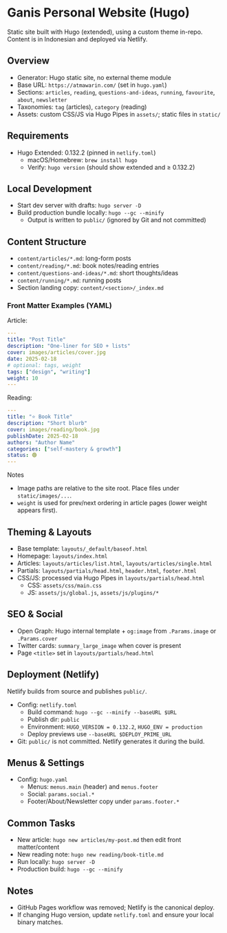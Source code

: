 # Ganis Personal Website (Hugo)

Static site built with Hugo (extended), using a custom theme in-repo. Content is in Indonesian and deployed via Netlify.

## Overview
- Generator: Hugo static site, no external theme module
- Base URL: `https://atmawarin.com/` (set in `hugo.yaml`)
- Sections: `articles`, `reading`, `questions-and-ideas`, `running`, `favourite`, `about`, `newsletter`
- Taxonomies: `tag` (articles), `category` (reading)
- Assets: custom CSS/JS via Hugo Pipes in `assets/`; static files in `static/`

## Requirements
- Hugo Extended: 0.132.2 (pinned in `netlify.toml`)
  - macOS/Homebrew: `brew install hugo`
  - Verify: `hugo version` (should show extended and ≥ 0.132.2)

## Local Development
- Start dev server with drafts: `hugo server -D`
- Build production bundle locally: `hugo --gc --minify`
  - Output is written to `public/` (ignored by Git and not committed)

## Content Structure
- `content/articles/*.md`: long-form posts
- `content/reading/*.md`: book notes/reading entries
- `content/questions-and-ideas/*.md`: short thoughts/ideas
- `content/running/*.md`: running posts
- Section landing copy: `content/<section>/_index.md`

### Front Matter Examples (YAML)
Article:
```yaml
---
title: "Post Title"
description: "One-liner for SEO + lists"
cover: images/articles/cover.jpg
date: 2025-02-18
# optional: tags, weight
tags: ["design", "writing"]
weight: 10
---
```

Reading:
```yaml
---
title: "⭐️ Book Title"
description: "Short blurb"
cover: images/reading/book.jpg
publishDate: 2025-02-18
authors: "Author Name"
categories: ["self-mastery & growth"]
status: 🟢
---
```

Notes
- Image paths are relative to the site root. Place files under `static/images/...`.
- `weight` is used for prev/next ordering in article pages (lower weight appears first).

## Theming & Layouts
- Base template: `layouts/_default/baseof.html`
- Homepage: `layouts/index.html`
- Articles: `layouts/articles/list.html`, `layouts/articles/single.html`
- Partials: `layouts/partials/head.html`, `header.html`, `footer.html`
- CSS/JS: processed via Hugo Pipes in `layouts/partials/head.html`
  - CSS: `assets/css/main.css`
  - JS: `assets/js/global.js`, `assets/js/plugins/*`

## SEO & Social
- Open Graph: Hugo internal template + `og:image` from `.Params.image` or `.Params.cover`
- Twitter cards: `summary_large_image` when cover is present
- Page `<title>` set in `layouts/partials/head.html`

## Deployment (Netlify)
Netlify builds from source and publishes `public/`.
- Config: `netlify.toml`
  - Build command: `hugo --gc --minify --baseURL $URL`
  - Publish dir: `public`
  - Environment: `HUGO_VERSION = 0.132.2`, `HUGO_ENV = production`
  - Deploy previews use `--baseURL $DEPLOY_PRIME_URL`
- Git: `public/` is not committed. Netlify generates it during the build.

## Menus & Settings
- Config: `hugo.yaml`
  - Menus: `menus.main` (header) and `menus.footer`
  - Social: `params.social.*`
  - Footer/About/Newsletter copy under `params.footer.*`

## Common Tasks
- New article: `hugo new articles/my-post.md` then edit front matter/content
- New reading note: `hugo new reading/book-title.md`
- Run locally: `hugo server -D`
- Production build: `hugo --gc --minify`

## Notes
- GitHub Pages workflow was removed; Netlify is the canonical deploy.
- If changing Hugo version, update `netlify.toml` and ensure your local binary matches.

